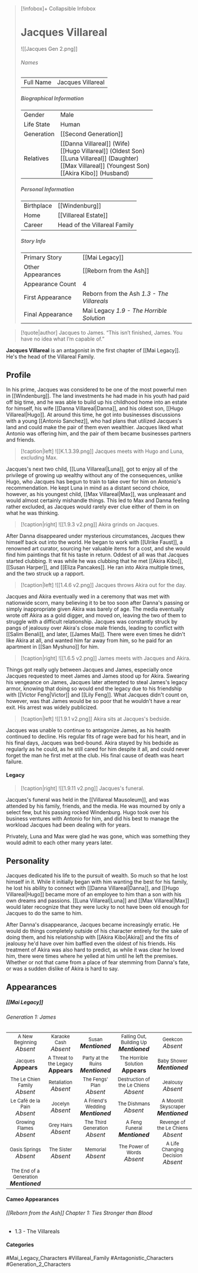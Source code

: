 > [!infobox]+ Collapsible Infobox
> # Jacques Villareal
> ![[Jacques Gen 2.png]] 
> ###### Names 
> |  |  | 
> | ---- | ---- | 
> | Full Name | Jacques Villareal | 
>
> ##### Biographical Information
> |  |  | 
> | ---- | ---- | 
> | Gender | Male | 
> | Life State | Human |
> | Generation | [[Second Generation]] |
> | Relatives |[[Danna Villareal]] (Wife)<br>[[Hugo Villareal]] (Oldest Son)<br>[[Luna Villareal]] (Daughter)<br>[[Max Villareal]] (Youngest Son)<br>[[Akira Kibo]] (Husband)
> 
> ##### Personal Information
> |  |  | 
> | ---- | ---- | 
> | Birthplace |[[Windenburg]]| 
> | Home |[[Villareal Estate]]| 
> | Career | Head of the Villareal Family | 
> 
> ##### Story Info
> |  |  | 
> | ---- | ---- | 
> | Primary Story | [[Mai Legacy]] | 
> | Other Appearances | [[Reborn from the Ash]] | 
> | Appearance Count | 4 | 
> | First Appearance | Reborn from the Ash *1.3 - The Villareals*
> | Final Appearance | Mai Legacy *1.9 - The Horrible Solution*

> [!quote|author] Jacques to James.
> “This isn’t finished, James. You have no idea what I’m capable of.”

**Jacques Villareal** is an antagonist in the first chapter of [[Mai Legacy]]. He's the head of the Villareal Family.

## Profile
In his prime, Jacques was considered to be one of the most powerful men in [[Windenburg]]. The land investments he had made in his youth had paid off big time, and he was able to build up his childhood home into an estate for himself, his wife [[Danna Villareal|Danna]], and his oldest son, [[Hugo Villareal|Hugo]]. At around this time, he got into businesses discussions with a young [[Antonio Sanchez]], who had plans that utilized Jacques's land and could make the pair of them even wealthier. Jacques liked what Antonio was offering him, and the pair of them became businesses partners and friends.

> [!caption|left]
> ![[K.1.3.39.png]] 
> Jacques meets with Hugo and Luna, excluding Max.

Jacques's next two child, [[Luna Villareal|Luna]], got to enjoy all of the privilege of growing up wealthy without any of the consequences, unlike Hugo, who Jacques has begun to train to take over for him on Antonio's recommendation. He kept Luna in mind as a distant second choice, however, as his youngest child, [[Max Villareal|Max]], was unpleasant and would almost certainly mishandle things. This led to Max and Danna feeling rather excluded, as Jacques would rarely ever clue either of them in on what he was thinking.

> [!caption|right]
> ![[1.9.3 v2.png]] 
> Akira grinds on Jacques.

After Danna disappeared under mysterious circumstances, Jacques thew himself back out into the world. He began to work with [[Ulrike Faust]], a renowned art curator, sourcing her valuable items for a cost, and she would find him paintings that fit his taste in return. Oddest of all was that Jacques started clubbing. It was while he was clubbing that he met [[Akira Kibo]], [[Susan Harper]], and [[Eliza Pancakes]]. He ran into Akira multiple times, and the two struck up a rapport.

> [!caption|left]
> ![[1.4.6 v2.png]] 
> Jacques throws Akira out for the day.

Jacques and Akira eventually wed in a ceremony that was met with nationwide scorn, many believing it to be too soon after Danna's passing or simply inappropriate given Akira was barely of age. The media eventually wrote off Akira as a gold digger, and moved on, leaving the two of them to struggle with a difficult relationship. Jacques was constantly struck by pangs of jealousy over Akira's close male friends, leading to conflict with [[Salim Benali]], and later, [[James Mai]]. There were even times he didn't like Akira at all, and wanted him far away from him, so he paid for an apartment in [[San Myshuno]] for him.

> [!caption|right]
> ![[1.6.5 v2.png]] 
> James meets with Jacques and Akira.

Things got really ugly between Jacques and James, especially once Jacques requested to meet James and James stood up for Akira. Swearing his vengeance on James, Jacques later attempted to steal James's legacy armor, knowing that doing so would end the legacy due to his friendship with [[Victor Feng|Victor]] and [[Lily Feng]]. What Jacques didn't count on, however, was that James would be so poor that he wouldn't have a rear exit. His arrest was widely publicized.

> [!caption|left]
> ![[1.9.1 v2.png]] 
> Akira sits at Jacques's bedside.

Jacques was unable to continue to antagonize James, as his health continued to decline. His regular fits of rage were bad for his heart, and in his final days, Jacques was bed-bound. Akira stayed by his bedside as regularly as he could, as he still cared for him despite it all, and could never forget the man he first met at the club. His final cause of death was heart failure.

#### Legacy
> [!caption|right]
> ![[1.9.11 v2.png]] 
> Jacques's funeral.

Jacques's funeral was held in the [[Villareal Mausoleum]], and was attended by his family, friends, and the media. He was mourned by only a select few, but his passing rocked Windenburg. Hugo took over his business ventures with Antonio for him, and did his best to manage the workload Jacques had been dealing with for years.

Privately, Luna and Max were glad he was gone, which was something they would admit to each other many years later. 

## Personality
Jacques dedicated his life to the pursuit of wealth. So much so that he lost himself in it. While it initially began with him wanting the best for his family, he lost his ability to connect with [[Danna Villareal|Danna]], and [[Hugo Villareal|Hugo]] became more of an employee to him than a son with his own dreams and passions. [[Luna Villareal|Luna]] and [[Max Villareal|Max]] would later recognize that they were lucky to not have been old enough for Jacques to do the same to him.

After Danna's disappearance, Jacques became increasingly erratic. He would do things completely outside of his character entirely for the sake of doing them, and his relationship with [[Akira Kibo|Akira]] and the fits of jealousy he'd have over him baffled even the oldest of his friends. His treatment of Akira was also hard to predict, as while it was clear he loved him, there were times where he yelled at him until he left the premises. Whether or not that came from a place of fear stemming from Danna's fate, or was a sudden dislike of Akira is hard to say.

## Appearances
##### [[Mai Legacy]]
###### Generation 1: James
|                                                                       |     |     |     |     |
| --------------------------------------------------------------------- | --- | --- | --- | --- |
| <center><font size=2>A New Beginning<br><font size=3>*Absent*  | <center><font size=2>Karaoke Cash<br><font size=3>*Absent* | <center><font size=2>Susan<br><font size=3>***Mentioned*** | <center><font size=2>Falling Out, Building Up<br><font size=3>***Mentioned***| <center><font size=2>Geekcon<br><font size=3>*Absent* |
| <center><font size=2>Jacques<br><font size=3>**Appears**  | <center><font size=2>A Threat to the Legacy<br><font size=3>**Appears** | <center><font size=2>Party at the Ruins<br><font size=3>***Mentioned*** | <center><font size=2>The Horrible Solution<br><font size=3>**Appears**| <center><font size=2>Baby Shower<br><font size=3>***Mentioned***|
| <center><font size=2>The Le Chien Family<br><font size=3>*Absent*  | <center><font size=2>Retaliation<br><font size=3>*Absent* | <center><font size=2>The Fengs' Plan<br><font size=3>*Absent* | <center><font size=2>Destruction of the Le Chiens<br><font size=3>*Absent*| <center><font size=2>Jealousy<br><font size=3>*Absent* |
| <center><font size=2>Le Café de la Pain<br><font size=3>*Absent*  | <center><font size=2>Jocelyn<br><font size=3>*Absent* | <center><font size=2>A Friend's Wedding<br><font size=3>***Mentioned*** | <center><font size=2>The Dishmans<br><font size=3>*Absent* | <center><font size=2>A Moonlit Skyscraper<br><font size=3>***Mentioned***|
| <center><font size=2>Growing Flames<br><font size=3>*Absent* | <center><font size=2>Grey Hairs<br><font size=3>*Absent*  | <center><font size=2>The Third Generation<br><font size=3>*Absent* | <center><font size=2>A Feng Funeral<br><font size=3>***Mentioned*** | <center><font size=2>Revenge of the Le Chiens<br><font size=3>*Absent* |
| <center><font size=2>Oasis Springs<br><font size=3>*Absent*  | <center><font size=2>The Sister<br><font size=3>*Absent*| <center><font size=2>Memorial<br><font size=3>*Absent* | <center><font size=2>The Power of Words<br><font size=3>*Absent*| <center><font size=2>A Life Changing Decision<br><font size=3>*Absent* |
| <center><font size=2>The End of a Generation<br><font size=3>***Mentioned***  |

#### Cameo Appearances
###### [[Reborn from the Ash]] Chapter 1: Ties Stronger than Blood
- 1.3 - The Villareals

#### Categories
#Mai_Legacy_Characters #Villareal_Family #Antagonistic_Characters #Generation_2_Characters